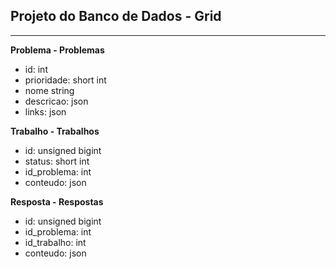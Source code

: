 ## Projeto do Banco de Dados - Grid
---

**Problema - Problemas**
- id: int
- prioridade: short int
- nome string
- descricao: json
- links: json


**Trabalho - Trabalhos**
- id: unsigned bigint
- status: short int
- id_problema: int
- conteudo: json

**Resposta - Respostas**
- id: unsigned bigint
- id_problema: int
- id_trabalho: int
- conteudo: json
